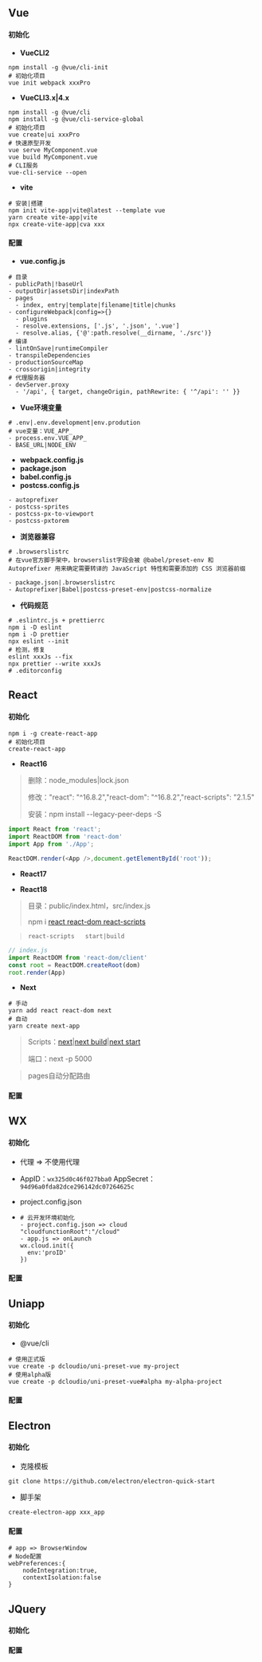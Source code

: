 ## Vue

#### 初始化

- **VueCLI2**

```shell
npm install -g @vue/cli-init
# 初始化项目
vue init webpack xxxPro
```

- **VueCLI3.x|4.x**

```shell
npm install -g @vue/cli
npm install -g @vue/cli-service-global
# 初始化项目
vue create|ui xxxPro
# 快速原型开发
vue serve MyComponent.vue
vue build MyComponent.vue
# CLI服务
vue-cli-service --open
```

- **vite**

~~~shell
# 安装|搭建
npm init vite-app|vite@latest --template vue
yarn create vite-app|vite
npx create-vite-app|cva xxx
~~~

#### 配置

- **vue.config.js**

~~~shell
# 目录
- publicPath|!baseUrl
- outputDir|assetsDir|indexPath
- pages
  - index, entry|template|filename|title|chunks
- configureWebpack|config=>{}
  - plugins
  - resolve.extensions, ['.js', '.json', '.vue']
  - resolve.alias, {'@':path.resolve(__dirname, './src')}
# 编译
- lintOnSave|runtimeCompiler
- transpileDependencies
- productionSourceMap
- crossorigin|integrity
# 代理服务器
- devServer.proxy
  - '/api', { target, changeOrigin, pathRewrite: { '^/api': '' }}
~~~

-  **Vue环境变量**

~~~shell
# .env|.env.development|env.prodution
# vue变量：VUE_APP_
- process.env.VUE_APP_
- BASE_URL|NODE_ENV
~~~

- **webpack.config.js**
- **package.json**
- **babel.config.js**
- **postcss.config.js**

~~~shell
- autoprefixer
- postcss-sprites
- postcss-px-to-viewport
- postcss-pxtorem
~~~

- **浏览器兼容**

~~~shell
# .browserslistrc
# 在vue官方脚手架中，browserslist字段会被 @babel/preset-env 和 Autoprefixer 用来确定需要转译的 JavaScript 特性和需要添加的 CSS 浏览器前缀
~~~

~~~shell
- package.json|.browserslistrc
- Autoprefixer|Babel|postcss-preset-env|postcss-normalize
~~~

- **代码规范**

~~~shell
# .eslintrc.js + prettierrc
npm i -D eslint
npm i -D prettier
npx eslint --init
# 检测，修复
eslint xxxJs --fix
npx prettier --write xxxJs
# .editorconfig
~~~

## React

#### 初始化

~~~shell
npm i -g create-react-app
# 初始化项目
create-react-app
~~~

- **React16**


> 删除：node_modules|lock.json
>
> 修改："react": "^16.8.2","react-dom": "^16.8.2","react-scripts": "2.1.5"
>
> 安装：npm install --legacy-peer-deps -S

~~~js
import React from 'react';
import ReactDOM from 'react-dom'
import App from './App';

ReactDOM.render(<App />,document.getElementById('root'));
~~~

- **React17**


- **React18**

> 目录：public/index.html，src/index.js
>
> npm i  [react  react-dom  react-scripts]()

> `react-scripts   start|build`

```js
// index.js
import ReactDOM from 'react-dom/client'
const root = ReactDOM.createRoot(dom)
root.render(App)
```

- **Next**

~~~shell
# 手动
yarn add react react-dom next
# 自动
yarn create next-app
~~~

> Scripts：[next]()|[next build]()|[next start]()
>
> 端口：next -p 5000

> pages自动分配路由

#### 配置

## WX

#### 初始化

- 代理 => 不使用代理

- AppID：`wx325d0c46f027bba0`  AppSecret：`94d96a0fda82dce296142dc07264625c`

- project.config.json

- ```shell
  # 云开发环境初始化
  - project.config.json => cloud
  "cloudfunctionRoot":"/cloud"
  - app.js => onLaunch
  wx.cloud.init({
    env:'proID'
  })
  ```

#### 配置

## Uniapp

#### 初始化

- @vue/cli

~~~shell
# 使用正式版
vue create -p dcloudio/uni-preset-vue my-project
# 使用alpha版
vue create -p dcloudio/uni-preset-vue#alpha my-alpha-project
~~~

#### 配置

## Electron

#### 初始化

- 克隆模板

~~~shell
git clone https://github.com/electron/electron-quick-start
~~~

- 脚手架

~~~shell
create-electron-app xxx_app
~~~

#### 配置

~~~shell
# app => BrowserWindow
# Node配置
webPreferences:{
	nodeIntegration:true,
	contextIsolation:false
}
~~~

##  JQuery

#### 初始化

#### 配置